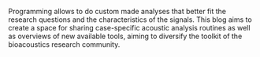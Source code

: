 Programming allows to do custom made analyses that better fit the research questions and the characteristics of the signals. This blog aims to create a space for sharing case-specific acoustic analysis routines as well as overviews of new available tools, aiming to diversify the toolkit of the bioacoustics research community. 

